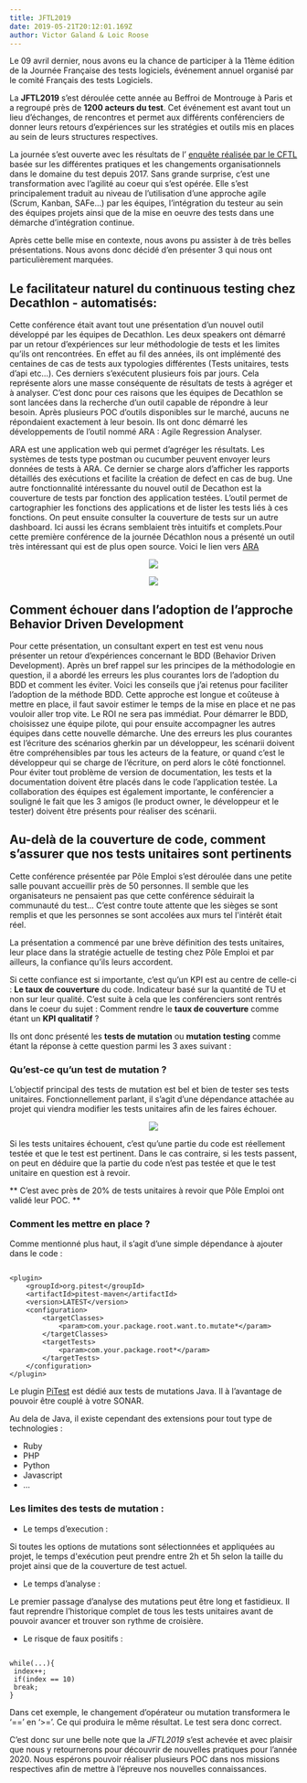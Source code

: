```yaml
---
title: JFTL2019
date: 2019-05-21T20:12:01.169Z
author: Victor Galand & Loic Roose
---
```


Le 09 avril dernier, nous avons eu la chance de participer à la 11ème édition de la Journée Française des tests logiciels,  événement annuel organisé par le comité Français des tests Logiciels. 

La **JFTL2019** s’est déroulée cette année au Beffroi de Montrouge à Paris et a regroupé près de **1200 acteurs du test**. Cet événement est avant tout un lieu d’échanges, de rencontres et permet aux différents conférenciers de donner leurs retours d’expériences sur les stratégies et outils mis en places au sein de leurs structures respectives. 

La journée s’est ouverte avec les résultats de l’ [enquête réalisée par le CFTL](http://www.cftl.fr/wp-content/uploads/2019/04/JFTL-2019-Enqu%C3%AAte-CFTL-2019.pdf) basée sur les différentes pratiques et les changements organisationnels dans le domaine du test depuis 2017.  Sans grande surprise, c’est une transformation avec l’agilité au coeur qui s’est opérée. Elle s’est principalement traduit au niveau de l’utilisation d’une approche agile (Scrum, Kanban, SAFe…) par les équipes, l’intégration du testeur au sein des équipes projets ainsi que de la mise en oeuvre des tests dans une démarche d’intégration continue.

Après cette belle mise en contexte, nous avons pu assister à de très belles présentations. Nous avons donc décidé d’en présenter 3 qui nous ont particulièrement marquées. 

## Le facilitateur naturel du continuous testing chez Decathlon - automatisés:

Cette conférence était avant tout une présentation d’un nouvel outil développé par les équipes de Decathlon. Les deux speakers ont démarré par un retour d’expériences sur leur méthodologie de tests et les limites qu’ils ont rencontrées. En effet au fil des années, ils ont implémenté des centaines de cas de tests aux typologies différentes (Tests unitaires, tests d’api etc…). Ces derniers s’exécutent plusieurs fois par jours. Cela représente alors une masse conséquente de résultats de tests à agréger et à analyser. C’est donc pour ces raisons que les équipes de Decathlon se sont lancées dans la recherche d’un outil capable de répondre à leur besoin. Après plusieurs POC d’outils disponibles sur le marché, aucuns ne répondaient exactement à leur besoin. Ils ont donc démarré les développements de l’outil nommé ARA : Agile Regression Analyser.

ARA est une application web qui permet d’agréger les résultats. Les systèmes de tests type postman ou cucumber peuvent envoyer leurs données de tests à ARA. Ce dernier se charge alors d’afficher les rapports détaillés des exécutions et facilite la création de defect en cas de bug.
Une autre fonctionnalité intéressante du nouvel outil de Decathon est la couverture de tests par fonction des application testées. L’outil permet de cartographier les fonctions des applications et de lister les tests liés à ces fonctions. On peut ensuite consulter la couverture de tests sur un autre dashboard. Ici aussi les écrans semblaient très intuitifs et complets.Pour cette première conférence de la journée Décathlon nous a présenté un outil très intéressant qui est de plus open source. Voici le lien vers [ARA](https://github.com/Decathlon/ara)

<p align="center">
  <img src="dashboard_ara_decathlon.png">
</p>


<p align="center">
  <img src="KPI_ara_deathlon.png">
</p>

## Comment échouer dans l’adoption de l’approche Behavior Driven Development

Pour cette présentation, un consultant expert en test est venu nous présenter un retour d’expériences concernant le BDD (Behavior Driven Development). Après un bref rappel sur les principes de la méthodologie en question, il a abordé les erreurs les plus courantes lors de l’adoption du BDD et comment les éviter.
Voici les conseils que j’ai retenus pour faciliter l’adoption de la méthode BDD.
Cette approche est longue et coûteuse à mettre en place, il faut savoir estimer le temps de la mise en place et ne pas vouloir aller trop vite. Le ROI ne sera pas immédiat.
Pour démarrer le BDD, choisissez une équipe pilote, qui pour ensuite accompagner les autres équipes dans cette nouvelle démarche.
Une des erreurs les plus courantes est l’écriture des scénarios gherkin par un développeur, les scénarii doivent être compréhensibles par tous les acteurs de la feature, or quand c’est le développeur qui se charge de l’écriture, on perd alors le côté fonctionnel. 
Pour éviter tout problème de version de documentation, les tests et la documentation doivent être placés dans le code l’application testée.
La collaboration des équipes est également importante, le conférencier a souligné le fait que les 3 amigos (le product owner, le développeur et le tester) doivent être présents pour réaliser des scénarii.

## Au-delà de la couverture de code, comment s’assurer que nos tests unitaires sont pertinents

Cette conférence présentée par Pôle Emploi s’est déroulée dans une petite salle pouvant accueillir près de 50 personnes. Il semble que les organisateurs ne pensaient pas que cette conférence séduirait la communauté du test... C’est contre toute attente que les sièges se sont remplis et que les personnes se sont accolées aux murs tel l'intérêt était réel. 

La présentation a commencé par une brève définition des tests unitaires, leur place dans la stratégie actuelle de testing chez Pôle Emploi et par ailleurs, la confiance qu’ils leurs accordent. 

Si cette confiance est si importante, c’est qu’un KPI est au centre de celle-ci : **Le taux de couverture** du code. Indicateur basé sur la quantité de TU et non sur leur qualité.  C’est suite à cela que les conférenciers sont rentrés dans le coeur du sujet : Comment rendre le **taux de couverture** comme étant un **KPI qualitatif** ? 

Ils ont donc présenté les **tests de mutation** ou **mutation testing** comme étant la réponse à cette question parmi les 3 axes suivant : 

### Qu’est-ce qu’un test de mutation ? 

L’objectif principal des tests de mutation est bel et bien de tester ses tests unitaires. Fonctionnellement parlant, il s’agit d’une dépendance attachée au projet qui viendra modifier les tests unitaires afin de les faires échouer. 

<p align="center">
  <img src="mutation_testing_davidson.png">
</p>


Si les tests unitaires échouent, c’est qu’une partie du code est réellement testée et que le test est pertinent. Dans le cas contraire, si les tests passent, on peut en déduire que la partie du code n’est pas testée et que le test unitaire en question est à revoir. 

** C’est avec près de 20% de tests unitaires à revoir que Pôle Emploi ont validé leur POC. ** 

### Comment les mettre en place ?

Comme mentionné plus haut, il s’agit d’une simple dépendance à ajouter dans le code : 

```

<plugin>
    <groupId>org.pitest</groupId>
    <artifactId>pitest-maven</artifactId>
    <version>LATEST</version>
    <configuration>
        <targetClasses>
            <param>com.your.package.root.want.to.mutate*</param>
        </targetClasses>
        <targetTests>
            <param>com.your.package.root*</param>
        </targetTests>
    </configuration>
</plugin>

```
Le plugin [PiTest](http://pitest.org/) est dédié aux tests de mutations Java. Il à l’avantage de pouvoir être couplé à votre SONAR. 


Au dela de Java, il existe cependant des extensions pour tout type de technologies : 

- Ruby
- PHP
- Python
- Javascript
- … 

### Les limites des tests de mutation : 

- Le temps d’execution : 

Si toutes les options de mutations sont sélectionnées et appliquées au projet,  le temps d'exécution peut prendre entre 2h et 5h selon la taille du projet ainsi que de la couverture de test actuel.


- Le temps d’analyse : 

Le premier passage d’analyse des mutations peut être long et fastidieux. Il faut reprendre l’historique complet de tous les tests unitaires avant de pouvoir avancer et trouver son rythme de croisière. 

- Le risque de faux positifs : 

```

while(...){
 index++;
 if(index == 10)
 break;
}

```

Dans cet exemple, le changement d’opérateur ou mutation transformera le ‘==’ en ‘>=’. Ce qui produira le même résultat. Le test sera donc correct.


C’est donc sur une belle note que la *JFTL2019* s’est achevée et avec plaisir que nous y retournerons pour découvrir de nouvelles pratiques pour l’année 2020. Nous espérons pouvoir réaliser plusieurs POC dans nos missions respectives afin de mettre à l’épreuve nos nouvelles connaissances.
